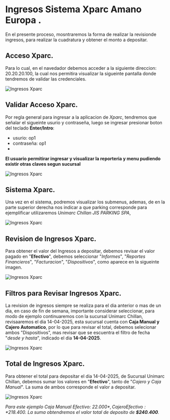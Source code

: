 # Ingresos Sistema Xparc Amano Europa .

En el presente proceso, mosntraremos la forma de realizar la revisionde ingresos, para realizar la cuadratura y obtener el monto a depositar.

## Acceso Xparc.

Para lo cual, en el navedador debemos acceder a la siguiente direccion: 20.20.20.100, la cual nos permitira visualizar la sigueinte pantalla donde tendremos de validar las credenciales.

![Ingresos Xparc](https://i.postimg.cc/1tyHPC2P/Ingresos-Xparc-1.jpg)

## Validar Acceso Xparc.

Por regla general para ingresar a la aplicacion de *Xparc*, tendremos que señalar el sigueinte usurio y contraseña, luego se ingresar presionar boton del teclado **Enter/Intro**:

 - usurio: op1
 - contraseña: op1
 - 
**El usuario permitirar ingresar y visualizar la reporteria y menu pudiendo existir otras claves segun sucursal**

![Ingresos Xparc](https://i.postimg.cc/7LrcJyfy/Ingresos-Xparc-2.jpg)

## Sistema Xparc.

Una vez en el sistema, podremos visualizar los submenus, ademas, de en la parte superior derecha nos indicar a que parking corresponde para ejemplificar utilizaremos *Unimarc Chillan JIS PARKING SPA*, 

![Ingresos Xparc](https://i.postimg.cc/cH8YP6Qp/Ingresos-Xparc-3.jpg)

## Revision de Ingresos Xparc.

Para obtener el valor del Ingresos a depositar, debemos revisar el valor pagado en "**Efectivo**", debemos seleccionar "*Informes*", "*Reportes Financieros*", "*Facturacion*", "*Dispositivos*", como aparece en la sigueinte imagen.  

![Ingresos Xparc](https://i.postimg.cc/0jW590dr/Ingresos-Xparc-4.jpg)

## Filtros para Revisar Ingresos Xparc.

La revision de ingresos siempre se realiza para el dia anterior o mas de un dia, en caso de fin de semana, importante considerar seleccionar, para modo de ejemplo continuaremos con la sucursal Unimarc Chillan, revisaaremos el dia 14-04-2025, esta sucursal cuenta con **Caja Manual y Cajero Automatico**, por lo que para revisar el total, debemos selecionar ambos "Dispositivos", mas revisar que se escuentra el filtro de fecha "*desde y hasta*", indicado el dia **14-04-2025**.

![Ingresos Xparc](https://i.postimg.cc/HkVDy7bD/Ingresos-Xparc-5-JPG.jpg)

## Total de Ingresos Xparc.

Para obtener el total para depositar el dia 14-04-2025, de Sucursal Unimarc Chillan, debemos sumar los valores en "**Efectivo**", tanto de "*Cajero y Caja Manual*". La suma de ambos corresponde el valor a depositar. 

![Ingresos Xparc](https://i.postimg.cc/2yzqCf3w/Ingresos-Xparc-6.jpg)

*Para este ejemplo Caja Manual Efectivo: *$22.000*, Cajero Efectivo: *$218.400*. La suma obtendremos el valor total de deposito de **$240.400**.*